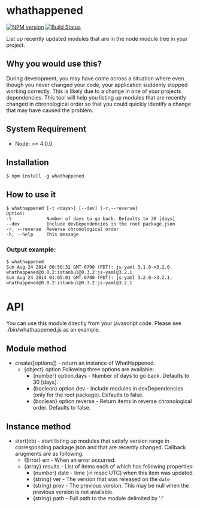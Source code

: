 # whathappened

[![NPM version](https://badge.fury.io/js/whathappened.svg)](http://badge.fury.io/js/whathappened)
[![Build Status](https://travis-ci.org/enobufs/whathappened.svg?branch=master)](https://travis-ci.org/enobufs/whathappened)

List up recently updated modules that are in the node module tree in your project.

## Why you would use this?
During development, you may have come across a situation where even though you never changed your code, your application suddenly stopped working correctly. This is likely due to a change in one of your projects dependencies. This tool will help you listing up modules that are recently changed in chronological order so that you could quickly identify a change that may have caused the problem.


## System Requirement
* Node: >= 4.0.0

## Installation
    $ npm install -g whathappened
    
## How to use it
    $ whathappened [-t <days>] [--dev] [-r,--reverse]
    Option:
    -t             Number of days to go back. Defaults to 30 [days]
    --dev          Include devDependencies in the root package.json
    -r, --reverse  Reverse chronological order
    -h, --help     This message

### Output example:

```
$ whathappened
Sun Aug 24 2014 00:50:32 GMT-0700 (PDT): js-yaml 3.1.0->3.2.0, whathappened@0.0.2:istanbul@0.3.2:js-yaml@3.2.1
Sun Aug 24 2014 01:05:01 GMT-0700 (PDT): js-yaml 3.2.0->3.2.1, whathappened@0.0.2:istanbul@0.3.2:js-yaml@3.2.1
```

# API
You can use this module directly from your javascript code. Please see ./bin/whathappened.js as an example.

## Module method

* create([options]) - return an instance of WhatHappened.
    * {object} option Following three options are available:
        * {number} option.days - Number of days to go back. Defaults to 30 [days].
        * {boolean} option.dev - Include modules in devDependencies (only for the root package). Defaults to false.
        * {boolean} option.reverse - Return items in reverse chronological order. Defaults to false.

## Instance method

* start(cb) - start listing up modules that satisfy version range in corresponding package.json and that are recently changed. Callback arugments are as following:
    * {Error} err - When an error occurred.
    * {array} results - List of items each of which has following properties:
        * {number} date - time (in msec UTC) when this item was updated.
        * {string} ver - The version that was released on the `date`
        * {string} prev - The previous version. This may be null when the previous version is not available.
        * {string} path - Full path to the module delimited by ':' 
